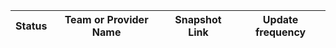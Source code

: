 <!--
This table is intended to provide a clear overview of the Tools and Services
available in our community.

Please fill in the columns as follows:

1. **Status**: Use the appropriate emoji:
   - 🟢 : Live (the service is functional and accessible)
   - 🔴 : Offline (the service is temporarily unavailable)
   - 🛠️ : Under Maintenance (the service is being updated or repaired)

2. **Team or Provider Name**: The name of the team or the provider responsible for the service.

3. **Snapshot Link**: The link to the snapshot archive.

4. **Update frequency**: Indicates how often the snapshot is updated or refreshed (e.g., daily, weekly, monthly).

**Note:** To add a new row, just copy an existing line and replace the details, ensuring you keep the "|" character as a column separator.
-->

| Status | Team or Provider Name | Snapshot Link | Update frequency |
|--------|-----------------------|---------------|------------------|
